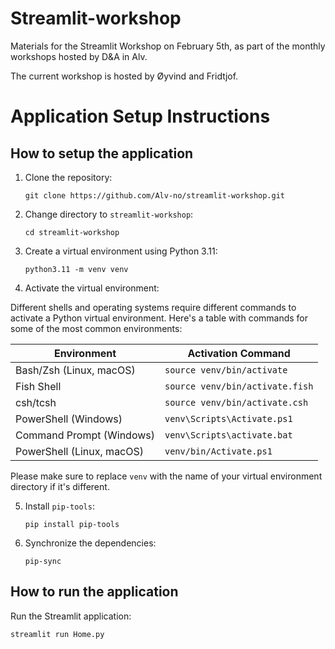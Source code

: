 # Streamlit-workshop

Materials for the Streamlit Workshop on February 5th, as part of the monthly workshops hosted by D&A in Alv.

The current workshop is hosted by Øyvind and Fridtjof.

# Application Setup Instructions

## How to setup the application

1. Clone the repository:

    ```
    git clone https://github.com/Alv-no/streamlit-workshop.git 
    ```

2. Change directory to `streamlit-workshop`:

    ```
    cd streamlit-workshop
    ```

3. Create a virtual environment using Python 3.11:

    ```
    python3.11 -m venv venv
    ```

4. Activate the virtual environment:

Different shells and operating systems require different commands to activate a Python virtual environment. Here's a table with commands for some of the most common environments:

| Environment    | Activation Command                 |
|----------------|------------------------------------|
| Bash/Zsh (Linux, macOS) | `source venv/bin/activate`        |
| Fish Shell     | `source venv/bin/activate.fish`    |
| csh/tcsh       | `source venv/bin/activate.csh`     |
| PowerShell (Windows) | `venv\Scripts\Activate.ps1`         |
| Command Prompt (Windows) | `venv\Scripts\activate.bat`       |
| PowerShell (Linux, macOS) | `venv/bin/Activate.ps1`           |

Please make sure to replace `venv` with the name of your virtual environment directory if it's different.

5. Install `pip-tools`:

    ```
    pip install pip-tools
    ```

6. Synchronize the dependencies:

    ```
    pip-sync
    ```

## How to run the application

Run the Streamlit application:

```
streamlit run Home.py
```
